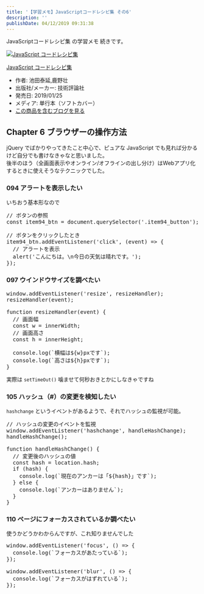 ```yaml
---
title: '【学習メモ】JavaScriptコードレシピ集 その6'
description: ''
publishDate: 04/12/2019 09:31:38
---
```

<p>JavaScriptコードレシピ集 の学習メモ 続きです。</p>

<p><div class="hatena-asin-detail"><a href="http://www.amazon.co.jp/exec/obidos/ASIN/4297103680/hatena-blog-22/"><img src="https://cdn-ak.f.st-hatena.com/images/fotolife/j/jotaki/20190726/20190726111820.jpg" class="hatena-asin-detail-image" alt="JavaScript コードレシピ集" title="JavaScript コードレシピ集"></a><div class="hatena-asin-detail-info"><p class="hatena-asin-detail-title"><a href="http://www.amazon.co.jp/exec/obidos/ASIN/4297103680/hatena-blog-22/">JavaScript コードレシピ集</a></p><ul><li><span class="hatena-asin-detail-label">作者:</span> 池田泰延,鹿野壮</li><li><span class="hatena-asin-detail-label">出版社/メーカー:</span> 技術評論社</li><li><span class="hatena-asin-detail-label">発売日:</span> 2019/01/25</li><li><span class="hatena-asin-detail-label">メディア:</span> 単行本（ソフトカバー）</li><li><a href="http://d.hatena.ne.jp/asin/4297103680/hatena-blog-22" target="_blank">この商品を含むブログを見る</a></li></ul></div><div class="hatena-asin-detail-foot"></div></div></p>

<h2>Chapter 6 ブラウザーの操作方法</h2>

<p>jQuery でばかりやってきたこと中心で、ピュアな JavaScript でも見れば分かるけど自分でも書けなきゃなと思いました。<br/>
後半のほう（全画面表示やオンライン/オフラインの出し分け）はWebアプリ化するときに使えそうなテクニックでした。</p>

<h3>094 アラートを表示したい</h3>

<p>いちおう基本形なので</p>

<pre class="code lang-javascript" data-lang="javascript" data-unlink><span class="synComment">// ボタンの参照</span>
<span class="synStatement">const</span> item94_btn = <span class="synStatement">document</span>.querySelector(<span class="synConstant">'.item94_button'</span>);

<span class="synComment">// ボタンをクリックしたとき</span>
item94_btn.addEventListener(<span class="synConstant">'click'</span>, (<span class="synStatement">event</span>) =&gt; <span class="synIdentifier">{</span>
  <span class="synComment">// アラートを表示</span>
  <span class="synStatement">alert</span>(<span class="synConstant">'こんにちは。</span><span class="synSpecial">\n</span><span class="synConstant">今日の天気は晴れです。'</span>);
<span class="synIdentifier">}</span>);
</pre>


<h3>097 ウインドウサイズを調べたい</h3>

<pre class="code lang-javascript" data-lang="javascript" data-unlink><span class="synStatement">window</span>.addEventListener(<span class="synConstant">'resize'</span>, resizeHandler);
resizeHandler(<span class="synStatement">event</span>);

<span class="synIdentifier">function</span> resizeHandler(<span class="synStatement">event</span>) <span class="synIdentifier">{</span>
  <span class="synComment">// 画面幅</span>
  <span class="synStatement">const</span> w = innerWidth;
  <span class="synComment">// 画面高さ</span>
  <span class="synStatement">const</span> h = innerHeight;

  console.log(`横幅は$<span class="synIdentifier">{</span>w<span class="synIdentifier">}</span>pxです`);
  console.log(`高さは$<span class="synIdentifier">{</span>h<span class="synIdentifier">}</span>pxです`);
<span class="synIdentifier">}</span>
</pre>


<p>実際は <code>setTimeOut()</code> 噛ませて何秒おきとかにしなきゃですね</p>

<h3>105 ハッシュ（#）の変更を検知したい</h3>

<p><code>hashchange</code> というイベントがあるようで、それでハッシュの監視が可能。</p>

<pre class="code lang-javascript" data-lang="javascript" data-unlink><span class="synComment">// ハッシュの変更のイベントを監視</span>
<span class="synStatement">window</span>.addEventListener(<span class="synConstant">'hashchange'</span>, handleHashChange);
handleHashChange();

<span class="synIdentifier">function</span> handleHashChange() <span class="synIdentifier">{</span>
  <span class="synComment">// 変更後のハッシュの値</span>
  <span class="synStatement">const</span> hash = <span class="synStatement">location</span>.hash;
  <span class="synStatement">if</span> (hash) <span class="synIdentifier">{</span>
    console.log(`現在のアンカーは「$<span class="synIdentifier">{</span>hash<span class="synIdentifier">}</span>」です`);
  <span class="synIdentifier">}</span> <span class="synStatement">else</span> <span class="synIdentifier">{</span>
    console.log(`アンカーはありません`);
  <span class="synIdentifier">}</span>
<span class="synIdentifier">}</span>
</pre>


<h3>110 ページにフォーカスされているか調べたい</h3>

<p>使うかどうかわからんですが、これ知りませんでした</p>

<pre class="code lang-javascript" data-lang="javascript" data-unlink><span class="synStatement">window</span>.addEventListener(<span class="synConstant">'focus'</span>, () =&gt; <span class="synIdentifier">{</span>
  console.log(`フォーカスがあたっている`);
<span class="synIdentifier">}</span>);

<span class="synStatement">window</span>.addEventListener(<span class="synConstant">'blur'</span>, () =&gt; <span class="synIdentifier">{</span>
  console.log(`フォーカスがはずれている`);
<span class="synIdentifier">}</span>);
</pre>
